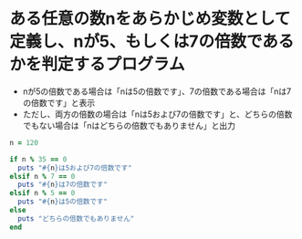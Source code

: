 # ある任意の数nをあらかじめ変数として定義し、nが5、もしくは7の倍数であるかを判定するプログラム
- nが5の倍数である場合は「nは5の倍数です」、7の倍数である場合は「nは7の倍数です」と表示
- ただし、両方の倍数の場合は「nは5および7の倍数です」と、どちらの倍数でもない場合は「nはどちらの倍数でもありません」と出力

```ruby
n = 120

if n % 35 == 0
  puts "#{n}は5および7の倍数です"
elsif n % 7 == 0
  puts "#{n}は7の倍数です"
elsif n % 5 == 0
  puts "#{n}は5の倍数です"
else
  puts "どちらの倍数でもありません"
end

